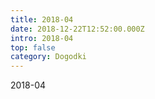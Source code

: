 ```yaml
---
title: 2018-04
date: 2018-12-22T12:52:00.000Z
intro: 2018-04
top: false
category: Dogodki
---
```


2018-04
